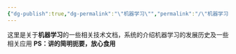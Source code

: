 ```yaml
---
{"dg-publish":true,"dg-permalink":"\"机器学习\"","permalink":"/\"机器学习\"/","dgPassFrontmatter":true,"created":"2024-01-27T01:30:27.922+08:00","updated":"2024-01-27T02:26:17.927+08:00"}
---
```


这里是关于**机器学习**的一些相关技术文档，系统的介绍机器学习的发展历史及一些相关应用
**PS：讲的简明扼要，放心食用**
